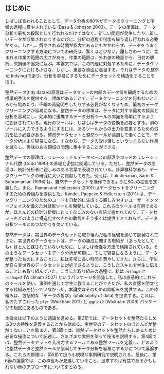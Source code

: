 ## はじめに

しばしば言われることとして、データ分析の80%がデータのクリーニングと準備の過程に費やされている (Dasu & Johnson 2003)。データの準備は、データ分析で最初の段階として行われるだけではなく、新しい問題が発生したり、新しいデータが収集されたりするたびに、分析の過程で何度も繰り返し行われる必要がある。しかし、費やされる時間が膨大であるにもかかわらず、データをうまくクリーニングする方法についての研究は、驚くほど少ない。難しさの一つに、含まれる作業の範囲の広さがある。作業の範囲は、外れ値の確認から、日付の解析、欠損値の追究に及ぶ。本論文では、この問題に対処するために、データクリーニングにおける小さな、しかし、重要な側面に着目する。それはデータの*整然化* (tidying)であり、分析を容易にするためにデータセットを構造化することを指す。

整然データ(tidy data)の原理はデータセットの内部のデータ値を編成するための標準的手法を提供する。標準があることで、データクリーニングを何もないところから始めたり、車輪の再発明をしたりする必要がなくなるため、最初のデータクリーニングが容易になる。整然データの標準は、データに対する最初の探索と分析を容易にし、効率的に連携するデータ分析ツールの開発を簡単にするように設計されている。現行のツールは、しばしばデータの変換を必要とする。別のツールに入力できるようにするには、あるツールからの出力を変更するための労力を払う必要がある。整然データセットと整然ツールが協調して働くことで、データ分析はより容易になる。すなわち、データの受け渡しというつまらない作業を減らし、興味のある領域の問題に集中することができる。

整然データの原理は、リレーショナルデータベースの原理やコッドのリレーショナル代数 (Codd 1990) の原理と密接に関連している。ただし、整然データの原理は、統計分析者に親しみのある言葉で表現されている。計算機科学者も、データクリーニングの研究に大いに貢献してきた。例えば、Lakshmanan, Sadri & Subramanian (1996) は、雑然データセットを操作できるようにSQLの拡張を定義した。また、Raman and Hellerstein (2001) はデータセットをクリーニングするための枠組みを提供した。Kandel, Paepcke & Hellerstein (2011) は、データクリーニングのためのコードを自動的に生成する親しみやすいユーザーインターフェイスを備えた対話型ツールを開発している。これらのツールは有用であるが、ほとんどの統計分析者にとってなじみのない言語で書かれており、データセットをどのように構造化すべきかの助言をそう多くは提供できておらず、データ分析ツールとのつながりを欠いている。

整然データは、実世界のデータセットに取り組んだ私の経験を通じて開発されてきた。実世界のデータセットは、データの編成に関する制約が（あったとしても）ほとんど課されていないために、しばしば奇怪な方法で構築されている。そのようなデータセットをデータ分析が可能に、そして容易になるように、データが整ったものにすることに、私は非常に長い時間を費やしてきた。さらに、学生が自ら実世界のデータセットに対処できるように、こうしたスキルを学生に伝えることにも取り組んできた。こうした取り組みの過程で、私は `reshape` と `reshape2` (Wickham 2007) というパッケージを開発した。私は直感的にこれらのツールを使い、事例を通じて学生に教えることができたが、私の直感を明文化する枠組みを持っていなかった。本論文はそのための枠組みを提供する。この枠組みは、包括的な「データの哲学」(philosophy of data) を提供する。これは、私のたずさわった `plyr` (Wickham 2011) と `ggplot2` (Wickham 2009) パッケージの根底にあるものである。

本論文は以下のように議論を進める。第2節では、データセットを整然たらしめる3つの特性を定義することから始める。実世界のデータセットのほとんどが整然でないことを踏まえ、第3節では、雑然データセットを整然たらしめるために必要な操作について記述し、さまざまな実例を使って技法を説明する。第4節では、整然データセットを入出力するツールである整然ツールを定義し、どのように整然データと整然ツールが協同してデータ分析を容易にするかについて議論する。これらの原理は、第5節で扱う小規模な事例研究で説明される。最後に、第6節の議論では、この枠組みが見逃していること、追求すれば有益であるかもしれない他のアプローチについてまとめる。
